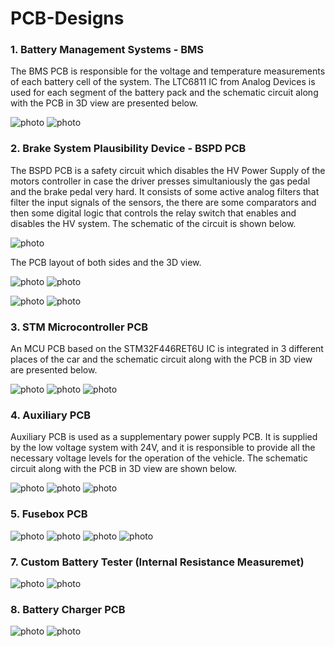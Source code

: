 # PCB-Designs


### 1. Battery Management Systems - BMS

The BMS PCB is responsible for the voltage and temperature measurements of each battery cell of the system. The LTC6811 IC from Analog Devices is used for each segment of the battery pack and the schematic circuit along with the PCB in 3D view are presented below.

![photo](Screenshots/Screenshot_100.png)
![photo](Screenshots/Screenshot_102.png)

### 2. Brake System Plausibility Device - BSPD PCB

The BSPD PCB is a safety circuit which disables the HV Power Supply of the motors controller in case the driver presses simultaniously the gas pedal and the brake pedal very hard. It consists of some active analog filters that filter the input signals of the sensors, the there are some comparators and then some digital logic that controls the relay switch that enables and disables the HV system. The schematic of the circuit is shown below.

![photo](Screenshots/Screenshot_4.png)

The PCB layout of both sides and the 3D view.

![photo](Screenshots/Screenshot_25.png)
![photo](Screenshots/Screenshot_26.png)

![photo](Screenshots/Screenshot_5.png)
![photo](Screenshots/Screenshot_6.png)

### 3. STM Microcontroller PCB

An MCU PCB based on the STM32F446RET6U IC is integrated in 3 different places of the car and the schematic circuit along with the PCB in 3D view are presented below.

![photo](Screenshots/Screenshot_1.png)
![photo](Screenshots/Screenshot_2.png)
![photo](Screenshots/Screenshot_3.png)

### 4. Auxiliary PCB

Auxiliary PCB is used as a supplementary power supply PCB. It is supplied by the low voltage system with 24V, and it is responsible to provide all the necessary voltage levels for the operation of the vehicle. The schematic circuit along with the PCB in 3D view are shown below.

![photo](Screenshots/Screenshot_7.png)
![photo](Screenshots/Screenshot_8.png)
![photo](Screenshots/Screenshot_9.png)

### 5. Fusebox PCB


![photo](Screenshots/Screenshot_20.png)
![photo](Screenshots/Screenshot_21.png)
![photo](Screenshots/Screenshot_22.png)
![photo](Screenshots/Screenshot_27.png)


### 7. Custom Battery Tester (Internal Resistance Measuremet)

![photo](Screenshots/Screenshot_10.png)
![photo](Screenshots/Screenshot_11.png)

### 8. Battery Charger PCB

![photo](Screenshots/Screenshot_14.png)
![photo](Screenshots/Screenshot_15.png)







